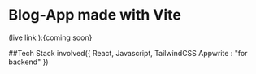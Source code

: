 # Blog-App made with Vite

(live link ):{coming soon}

##Tech Stack involved({
React,
Javascript,
TailwindCSS
Appwrite : "for backend"
})
